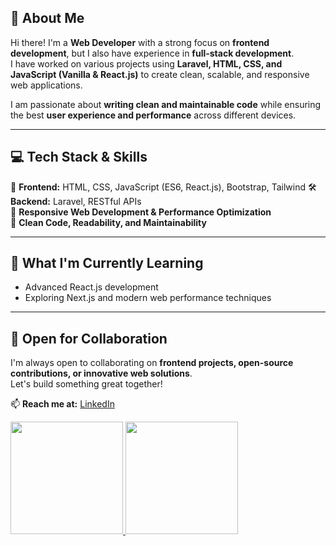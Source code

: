 ## 👋 About Me  
Hi there! I'm a **Web Developer** with a strong focus on **frontend development**, but I also have experience in **full-stack development**.  
I have worked on various projects using **Laravel, HTML, CSS, and JavaScript (Vanilla & React.js)** to create clean, scalable, and responsive web applications.  

I am passionate about **writing clean and maintainable code** while ensuring the best **user experience and performance** across different devices.  

---

## 💻 Tech Stack & Skills  
🚀 **Frontend:** HTML, CSS, JavaScript (ES6, React.js), Bootstrap, Tailwind 
🛠 **Backend:** Laravel, RESTful APIs  
📱 **Responsive Web Development & Performance Optimization**  
🎯 **Clean Code, Readability, and Maintainability**  

---

## 🌱 What I'm Currently Learning  
- Advanced React.js development  
- Exploring Next.js and modern web performance techniques  

---

## 📌 Open for Collaboration  
I'm always open to collaborating on **frontend projects, open-source contributions, or innovative web solutions**.  
Let's build something great together!  

📫 **Reach me at:** [LinkedIn](https://www.linkedin.com/in/muhammad-alana-fauzan-34b72b220)

<p align="left">
  <a href="https://github.com/bryankazuro04">
    <img height="180em" src="https://github-readme-stats-eight-theta.vercel.app/api?username=bryankazuro04&show_icons=true&theme=algolia&include_all_commits=true&count_private=true"/>
    <img height="180em" src="https://github-readme-stats-eight-theta.vercel.app/api/top-langs/?username=bryankazuro04&layout=compact&langs_count8=&theme=algolia"/>
  </a>
</p>

<!---
bryankazuro04/bryankazuro04 is a ✨ special ✨ repository because its `README.md` (this file) appears on your GitHub profile.
You can click the Preview link to take a look at your changes.
--->
